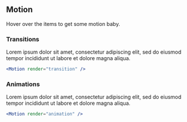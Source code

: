 ## Motion

Hover over the items to get some motion baby.

### Transitions

Lorem ipsum dolor sit amet, consectetur adipiscing elit, sed do eiusmod tempor incididunt ut labore et dolore magna aliqua.

```jsx noeditor
<Motion render="transition" />
```

### Animations

Lorem ipsum dolor sit amet, consectetur adipiscing elit, sed do eiusmod tempor incididunt ut labore et dolore magna aliqua.

```jsx noeditor
<Motion render="animation" />
```